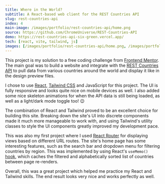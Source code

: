```yaml
---
title: Where in the World?
subtitle: A React-based web client for the REST Countries API
slug: rest-countries-api
index: 4
main-image: /images/portfolio/rest-countries-api/home.png
source: https://github.com/ChromeUniverse/REST-Countries-API
demo: https://rest-countries-api-six-green.vercel.app/
tech: [react, vite, tailwind, js]
images: [/images/portfolio/rest-countries-api/home.png, /images/portfolio/rest-countries-api/brazil.png, /images/portfolio/rest-countries-api/norway.png, /images/portfolio/rest-countries-api/usa.png]
---
```


This project is my solution to a free coding challenge from [Frontend Mentor](https://www.frontendmentor.io/challenges/rest-countries-api-with-color-theme-switcher-5cacc469fec04111f7b848ca). The main goal was to build a website and integrate with the [REST Countries API](https://restcountries.com/) to pull data from various countries around the world and display it like in the design preview files.

I chose to use [React](https://reactjs.org/), [Tailwind CSS](https://tailwindcss.com/) and JavaScript for this project. The UI is fully responsive and looks quite nice on mobile devices as well. I also added some nice skeleton animations for when the API data is still being loaded, as well as a light/dark mode toggle too! 😉

The combination of React and Tailwind proved to be an excellent choice for building this site. Breaking down the site's UI into discrete components made it much more manageable to work with, and using Tailwind's utility classes to style the UI components greatly improved my development pace. 

This was also my first project where I used [React Router](https://reactrouter.com/en/main) for displaying views based on different URL routes. The site's home page has some interesting features, such as the search bar and dropdown menu for filtering countries by region. This was implemented by using React's `useMemo()` [hook](https://beta.reactjs.org/reference/react/useMemo), which caches the filtered and alphabetically sorted list of countries between page re-renders. 

Overall, this was a great project which helped me practice my React and Tailwind skills. The end result looks very nice and works perfectly as well.